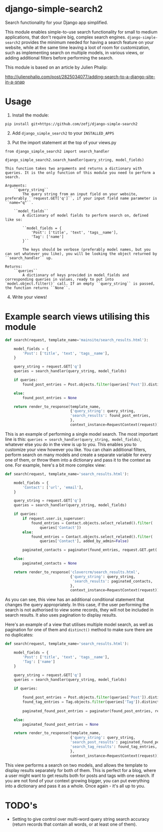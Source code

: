 # django-simple-search2

Search functionality for your Django app simplified.

This module enables simple-to-use search functionality for small to medium applications, that don't require big, complex search engines. ``django-simple-search2`` provides the minimum needed for having a search feature on your website, while at the same time leaving a loot of room for customization, such as implementing search on multiple models, in various views, or adding additional filters before performing the search.

This module is based on an article by Julien Phalip:

http://julienphalip.com/post/2825034077/adding-search-to-a-django-site-in-a-snap

# Usage

1. Install the module:

``pip install git+https://github.com/zefj/django-simple-search2``

2. Add ``django_simple_search2`` to your ``INSTALLED_APPS``

3. Put the import statement at the top of your views.py

``from django_simple_search2 import search_handler``


``django_simple_search2.search_handler(query_string, model_fields)``

	This function takes two arguments and returns a dictionary with queries. It is the only function of this module you need to perform a search.

	Arguments:
		``query_string``
			The query string from an input field on your website, preferably ``request.GET['q']``, if your input field name parameter is ``name="q"``.

		``model_fields``
			A dictionary of model fields to perform search on, defined like so: 

			``model_fields = {
			    'Post': ['title', 'text', 'tags__name'],
			    'Tag': ['name']
			}``

			The keys should be verbose (preferably model names, but you can set whatever you like), you will be looking the object returned by ``search_handler`` up.

	Returns:
		``queries``
			A dictionary of keys provided in model_fields and corresponding queries in values, ready to put into `model.object.filter()` call. If an empty ``query_string`` is passed, the function returns ``None``. 

4. Write your views!

# Example search views utilising this module

```python
def search(request, template_name='mainsite/search_results.html'):

    model_fields = {
        'Post': ['title', 'text', 'tags__name'],
    }

    query_string = request.GET['q']
    queries = search_handler(query_string, model_fields)

    if queries:
        found_post_entries = Post.objects.filter(queries['Post']).distinct()

    else:
        found_post_entries = None

    return render_to_response(template_name,
                              {'query_string': query_string,
                              'search_results': found_post_entries,
                              },
                              context_instance=RequestContext(request))
```

This is an example of performing a single model search. The most important line is this: ``queries = search_handler(query_string, model_fields)``, whatever else you do in the view is up to you. This enables you to customize your view however you like. You can chain additional filters, perform search on many models and create a separate variable for every one of them, or throw them into a dictionary and pass it to the context as one. For example, here's a bit more complex view:

```python
def search(request, template_name='search_results.html'):

	model_fields = {
		'Contact': ['url', 'email'],
	}

    query_string = request.GET['q']
 	queries = search_handler(query_string, model_fields)

 	if queries:
        if request.user.is_superuser:
            found_entries = Contact.objects.select_related().filter(
                queries['Contact'])
        else:
            found_entries = Contact.objects.select_related().filter(
                queries['Contact'], added_by_admin=False)

        paginated_contacts = paginator(found_entries, request.GET.get('page'))

    else:
    	paginated_contacts = None

    return render_to_response('clovercrm/search_results.html',
                              {'query_string': query_string,
                               'search_results': paginated_contacts,
                              },
                              context_instance=RequestContext(request))
```                              

As you can see, this view has an additional conditional statement that changes the query appropriately. In this case, if the user performing the search is not authorised to view some records, they will not be included in search results. It also uses pagination to display results.

Here's an example of a view that utilises multiple model search, as well as pagination for one of them and ``distinct()`` method to make sure there are no duplicates:

```python
def search(request, template_name='search_results.html'):

    model_fields = {
        'Post': ['title', 'text', 'tags__name'],
        'Tag': ['name']
    }

    query_string = request.GET['q']
    queries = search_handler(query_string, model_fields)
    
    if queries:

        found_post_entries = Post.objects.filter(queries['Post']).distinct()
		found_tag_entries = Tag.objects.filter(queries['Tag']).distinct()
        
        paginated_found_post_entries = paginator(found_post_entries, request.GET.get('page'))

    else:
        paginated_found_post_entries = None

    return render_to_response(template_name,
                              {'query_string': query_string,
                              'search_post_results': paginated_found_post_entries,
                              'search_tag_results': found_tag_entries,
                              },
                              context_instance=RequestContext(request))
```

This view performs a search on two models, and allows the template to display results separately for both of them. This is perfect for a blog, where a user might want to get results both for posts and tags with one search. If you are not fond of your context growing bigger, you can put everything into a dictionary and pass it as a whole. Once again - it's all up to you.

# TODO's

* Setting to give control over multi-word query string search accuracy (return records that contain all words, or at least one of them).